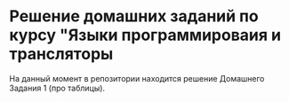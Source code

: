 # Решение домашних заданий по курсу "Языки программироваия и трансляторы

На данный момент в репозитории находится решение Домашнего Задания 1 (про таблицы).
